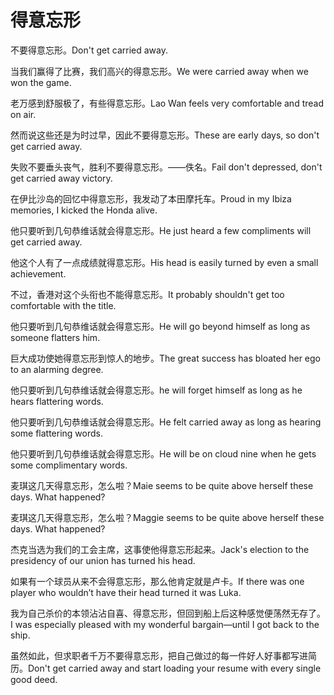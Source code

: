 # 得意忘形

<p><span class="chinese">不要得意忘形。</span><span class="english">Don't get carried away.</span></p>

<p><span class="chinese">当我们赢得了比赛，我们高兴的得意忘形。</span><span class="english">We were carried away when we won the game.</span></p>

<p><span class="chinese">老万感到舒服极了，有些得意忘形。</span><span class="english">Lao Wan feels very comfortable and tread on air.</span></p>

<p><span class="chinese">然而说这些还是为时过早，因此不要得意忘形。</span><span class="english">These are early days, so don't get carried away.</span></p>

<p><span class="chinese">失败不要垂头丧气，胜利不要得意忘形。——佚名。</span><span class="english">Fail don't depressed, don't get carried away victory.</span></p>

<p><span class="chinese">在伊比沙岛的回忆中得意忘形，我发动了本田摩托车。</span><span class="english">Proud in my Ibiza memories, I kicked the Honda alive.</span></p>

<p><span class="chinese">他只要听到几句恭维话就会得意忘形。</span><span class="english">He just heard a few compliments will get carried away.</span></p>

<p><span class="chinese">他这个人有了一点成绩就得意忘形。</span><span class="english">His head is easily turned by even a small achievement.</span></p>

<p><span class="chinese">不过，香港对这个头衔也不能得意忘形。</span><span class="english">It probably shouldn't get too comfortable with the title.</span></p>

<p><span class="chinese">他只要听到几句恭维话就会得意忘形。</span><span class="english">He will go beyond himself  as long as someone flatters him.</span></p>

<p><span class="chinese">巨大成功使她得意忘形到惊人的地步。</span><span class="english">The great success has bloated her ego to an alarming degree.</span></p>

<p><span class="chinese">他只要听到几句恭维话就会得意忘形。</span><span class="english">he will forget himself as long as he hears flattering words.</span></p>

<p><span class="chinese">他只要听到几句恭维话就会得意忘形。</span><span class="english">He felt carried away as long as hearing some flattering words.</span></p>

<p><span class="chinese">他只要听到几句恭维话就会得意忘形。</span><span class="english">He will be on cloud nine when he gets some complimentary words.</span></p>

<p><span class="chinese">麦琪这几天得意忘形，怎么啦？</span><span class="english">Maie seems to be quite above herself these days. What happened?</span></p>

<p><span class="chinese">麦琪这几天得意忘形，怎么啦？</span><span class="english">Maggie seems to be quite above herself these days. What happened?</span></p>

<p><span class="chinese">杰克当选为我们的工会主席，这事使他得意忘形起来。</span><span class="english">Jack's election to the presidency of our union has turned his head.</span></p>

<p><span class="chinese">如果有一个球员从来不会得意忘形，那么他肯定就是卢卡。</span><span class="english">If there was one player who wouldn’t have their head turned it was Luka.</span></p>

<p><span class="chinese">我为自己杀价的本领沾沾自喜、得意忘形，但回到船上后这种感觉便荡然无存了。</span><span class="english">I was especially pleased with my wonderful bargain—until I got back to the ship.</span></p>

<p><span class="chinese">虽然如此，但求职者千万不要得意忘形，把自己做过的每一件好人好事都写进简历。</span><span class="english">Don't get carried away and start loading your resume with every single good deed.</span></p>

